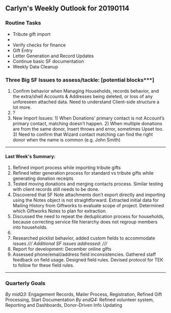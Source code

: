 ## Carlyn's Weekly Outlook for 20190114
### Routine Tasks
* Tribute gift import
* 
* Verify checks for finance
* Gift Entry
* Letter Generation and Record Updates
* Continue basic SF documentation
* Weekly Data Cleanup

### Three Big SF Issues to assess/tackle: [potential blocks***]
1. Confirm behavior when Managing Households, records behavior, and the extra/shell Accounts & Addresses being deleted, or loss of any unforeseen attached data.   Need to understand Client-side structure a lot more.  
2. ?
3. New Import Issues: 1) When Donations’ primary contact is not Account’s primary contact, matching doesn’t happen.  2) When multiple donations are from the same donor, Insert throws and error, sometimes Upset too.  3) Need to confirm that Wizard contact matching can find the right donor when the name is common (e.g. John Smith)

- - - -
#### Last Week's Summary:
1. Refined import process while importing tribute gifts
2. Refined letter generation process for standard vs tribute gifts while generating donation receipts
3. Tested moving donations and merging contacts process. Similar testing with client records still needs to be done.  
4. Discovered that SF Note attachments don’t export directly and importing using the Notes object is not straightforward.  Extracted initial data for Mailing History from Giftworks to evaluate scope of project.  Determined which Giftworks Notes to plan for extraction.  
5. Discussed the need to repeat the deduplication process for households, because correcting service file hierarchy does not regroup members into households.  
6. 
7. Researched picklist behavior, added custom fields to accommodate issues
*/// Additional SF issues addressed: ///*
7. Report for development: December online gifts
8. Assessed phone/email/address field inconsistencies.  Gathered staff feedback on field usage.  Designed field rules.  Devised protocol for TEK to follow for these field rules.  

- - - -
### Quarterly Goals
*By midQ3:* Engagement Records, Mailer Process, Registration, Refined Gift Processing, Start Documentation
*By endQ4:* Refined volunteer system, Reporting and Dashboards, Donor-Driven Info Updating